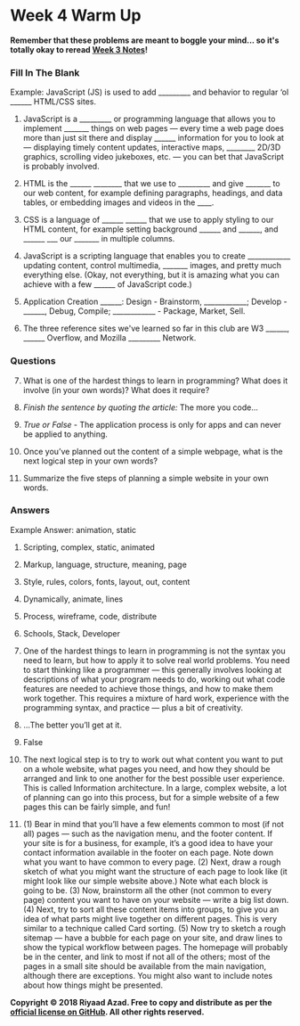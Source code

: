 # Week 4 Warm Up

**Remember that these problems are meant to boggle your mind... so it's totally okay to reread [Week 3 Notes](https://ra-coding-club.github.io/week-3/)!**

### Fill In The Blank

Example: JavaScript (JS) is used to add _________ and behavior to regular ‘ol ______ HTML/CSS sites.

1. JavaScript is a _________ or programming language that allows you to implement _______ things on web pages — every time a web page does more than just sit there and display ______ information for you to look at — displaying timely content updates, interactive maps, ________ 2D/3D graphics, scrolling video jukeboxes, etc. — you can bet that JavaScript is probably involved. 

2. HTML is the ______ ________ that we use to _________ and give _______ to our web content, for example defining paragraphs, headings, and data tables, or embedding images and videos in the ____.

3. CSS is a language of ______ ______ that we use to apply styling to our HTML content, for example setting background ______ and ______, and ______ ___ our _______ in multiple columns.

4. JavaScript is a scripting language that enables you to create ____________ updating content, control multimedia, _______ images, and pretty much everything else. (Okay, not everything, but it is amazing what you can achieve with a few ______ of JavaScript code.)

5. Application Creation ______: Design - Brainstorm, ____________; Develop - ______, Debug, Compile; ____________ - Package, Market, Sell.

6. The three reference sites we've learned so far in this club are W3 ______, ______ Overflow, and Mozilla _________ Network.

### Questions

7. What is one of the hardest things to learn in programming? What does it involve (in your own words)? What does it require?

8. *Finish the sentence by quoting the article:* The more you code... 

9. *True or False* - The application process is only for apps and can never be applied to anything.

10. Once you’ve planned out the content of a simple webpage, what is the next logical step in your own words?

11. Summarize the five steps of planning a simple website in your own words.

### Answers

Example Answer: animation, static

1. Scripting, complex, static, animated

2. Markup, language, structure, meaning, page

3. Style, rules, colors, fonts, layout, out, content

4. Dynamically, animate, lines

5. Process, wireframe, code, distribute

6. Schools, Stack, Developer

7. One of the hardest things to learn in programming is not the syntax you need to learn, but how to apply it to solve real world problems. You need to start thinking like a programmer — this generally involves looking at descriptions of what your program needs to do, working out what code features are needed to achieve those things, and how to make them work together. This requires a mixture of hard work, experience with the programming syntax, and practice — plus a bit of creativity.

8. ...The better you’ll get at it.

9. False

10. The next logical step is to try to work out what content you want to put on a whole website, what pages you need, and how they should be arranged and link to one another for the best possible user experience. This is called Information architecture. In a large, complex website, a lot of planning can go into this process, but for a simple website of a few pages this can be fairly simple, and fun!

11. (1) Bear in mind that you’ll have a few elements common to most (if not all) pages — such as the navigation menu, and the footer content. If your site is for a business, for example, it’s a good idea to have your contact information available in the footer on each page. Note down what you want to have common to every page. (2) Next, draw a rough sketch of what you might want the structure of each page to look like (it might look like our simple website above.) Note what each block is going to be. (3) Now, brainstorm all the other (not common to every page) content you want to have on your website — write a big list down. (4) Next, try to sort all these content items into groups, to give you an idea of what parts might live together on different pages. This is very similar to a technique called Card sorting. (5) Now try to sketch a rough sitemap — have a bubble for each page on your site, and draw lines to show the typical workflow between pages. The homepage will probably be in the center, and link to most if not all of the others; most of the pages in a small site should be available from the main navigation, although there are exceptions. You might also want to include notes about how things might be presented.

**Copyright &copy; 2018 Riyaad Azad. Free to copy and distribute as per the [official license on GitHub](https://github.com/ra-coding-club/coding-club/blob/master/LICENSE). All other rights reserved.** 
